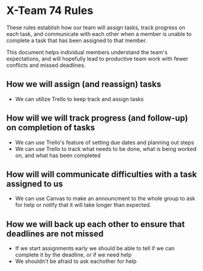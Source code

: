# X-Team 74 Rules

These rules establish how our team will assign tasks,
track progress on each task, and communicate with each other 
when a member is unable to complete a task that has been assigned to that member.

This document helps individual members understand the team's expectations,
and will hopefully lead to productive team work with fewer conflicts
and missed deadlines.

## How we will assign (and reassign) tasks
* We can utilize Trello to keep track and assign tasks

## How will we will track progress (and follow-up) on completion of tasks
* We can use Trello's feature of setting due dates and planning out steps
* We can use Trello to track what needs to be done, what is being worked on, and what has been completed

## How will will communicate difficulties with a task assigned to us
* We can use Canvas to make an announcment to the whole group to ask for help or notify that it will take longer than expected.


## How we will back up each other to ensure that deadlines are not missed
* If we start assignments early we should be able to tell if we can complete it by the deadline, or if we need help
* We shouldn't be afraid to ask eachother for help




